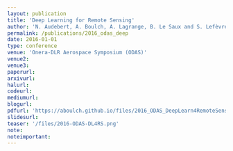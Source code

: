 ```yaml
---
layout: publication
title: 'Deep Learning for Remote Sensing'
author: 'N. Audebert, A. Boulch, A. Lagrange, B. Le Saux and S. Lefèvre'
permalink: /publications/2016_odas_deep
date: 2016-01-01
type: conference
venue: 'Onera-DLR Aerospace Symposium (ODAS)'
venue2: 
venue3:
paperurl: 
arxivurl: 
halurl: 
codeurl: 
mediumurl: 
blogurl: 
pdfurl: 'https://aboulch.github.io/files/2016_ODAS_DeepLearn4RemoteSensing.pdf'
slidesurl: 
teaser: '/files/2016-ODAS-DL4RS.png'
note:
noteimportant: 
---
```

